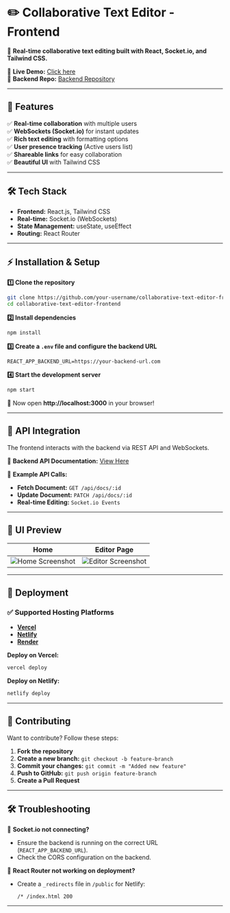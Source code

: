 # ✏️ Collaborative Text Editor - Frontend  

🚀 **Real-time collaborative text editing built with React, Socket.io, and Tailwind CSS.**  


🔗 **Live Demo:** [Click here](https://vermillion-cranachan-eca65b.netlify.app/)  
🔗 **Backend Repo:** [Backend Repository](https://github.com/jiteshjampa/Collaborative_Text_Editor_Backend)  

---

## 🎯 Features  

✅ **Real-time collaboration** with multiple users  
✅ **WebSockets (Socket.io)** for instant updates  
✅ **Rich text editing** with formatting options  
✅ **User presence tracking** (Active users list)  
✅ **Shareable links** for easy collaboration  
✅ **Beautiful UI** with Tailwind CSS  

---

## 🛠 Tech Stack  

- **Frontend:** React.js, Tailwind CSS  
- **Real-time:** Socket.io (WebSockets)  
- **State Management:** useState, useEffect  
- **Routing:** React Router  

---

## ⚡ Installation & Setup  

**1️⃣ Clone the repository**  
```sh
git clone https://github.com/your-username/collaborative-text-editor-frontend.git
cd collaborative-text-editor-frontend
```

**2️⃣ Install dependencies**  
```sh
npm install
```

**3️⃣ Create a `.env` file and configure the backend URL**  
```env
REACT_APP_BACKEND_URL=https://your-backend-url.com
```

**4️⃣ Start the development server**  
```sh
npm start
```

🚀 Now open **http://localhost:3000** in your browser!

---

## 🔗 API Integration  

The frontend interacts with the backend via REST API and WebSockets.  

📌 **Backend API Documentation:** [View Here](https://imf-gadget.postman.co/workspace/New-Team-Workspace~0cb77262-e5b7-4952-bd34-e3b77ad05fbd/collection/36484787-45c39f3c-5f25-41c3-8876-814f818b591e?action=share&creator=36484787)  

📌 **Example API Calls:**  

- **Fetch Document:** `GET /api/docs/:id`  
- **Update Document:** `PATCH /api/docs/:id`  
- **Real-time Editing:** `Socket.io Events`  

---

## 🎨 UI Preview  

| **Home** | **Editor Page** |
|--------------|-------------------|
| ![Home Screenshot](https://snipboard.io/zmGTg1.jpg) | ![Editor Screenshot](https://snipboard.io/OcuxNh.jpg) |

---

## 🚀 Deployment  

### ✅ Supported Hosting Platforms  
- **[Vercel](https://vercel.com/)**
- **[Netlify](https://www.netlify.com/)**
- **[Render](https://render.com/)**  

**Deploy on Vercel:**  
```sh
vercel deploy
```

**Deploy on Netlify:**  
```sh
netlify deploy
```

---

## 🤝 Contributing  

Want to contribute? Follow these steps:  
1. **Fork the repository**  
2. **Create a new branch:** `git checkout -b feature-branch`  
3. **Commit your changes:** `git commit -m "Added new feature"`  
4. **Push to GitHub:** `git push origin feature-branch`  
5. **Create a Pull Request**  

---

## 🛠 Troubleshooting  

🔹 **Socket.io not connecting?**  
- Ensure the backend is running on the correct URL (`REACT_APP_BACKEND_URL`).  
- Check the CORS configuration on the backend.  

🔹 **React Router not working on deployment?**  
- Create a `_redirects` file in `/public` for Netlify:  
  ```
  /* /index.html 200
  ```

---
